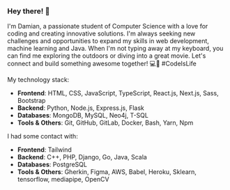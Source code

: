 ### Hey there! 👋

I'm Damian, a passionate student of Computer Science with a love for coding and creating innovative solutions. I'm always seeking new challenges and opportunities to expand my skills in web development, machine learning and Java. When I'm not typing away at my keyboard, you can find me exploring the outdoors or diving into a great movie. Let's connect and build something awesome together! 💻🚀 #CodeIsLife

My technology stack:
- **Frontend**: HTML, CSS, JavaScript, TypeScript, React.js, Next.js, Sass, Bootstrap
- **Backend**: Python, Node.js, Express.js, Flask
- **Databases**: MongoDB, MySQL, Neo4j, T-SQL
- **Tools & Others**: Git, GitHub, GitLab, Docker, Bash, Yarn, Npm

I had some contact with:
- **Frontend**: Tailwind
- **Backend**: C++, PHP, Django, Go, Java, Scala
- **Databases**: PostgreSQL
- **Tools & Others**: Gherkin, Figma, AWS, Babel, Heroku, Sklearn, tensorflow, mediapipe, OpenCV

